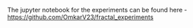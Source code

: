 
The jupyter notebook for the experiments can be found here - https://github.com/OmkarV23/fractal_experiments

